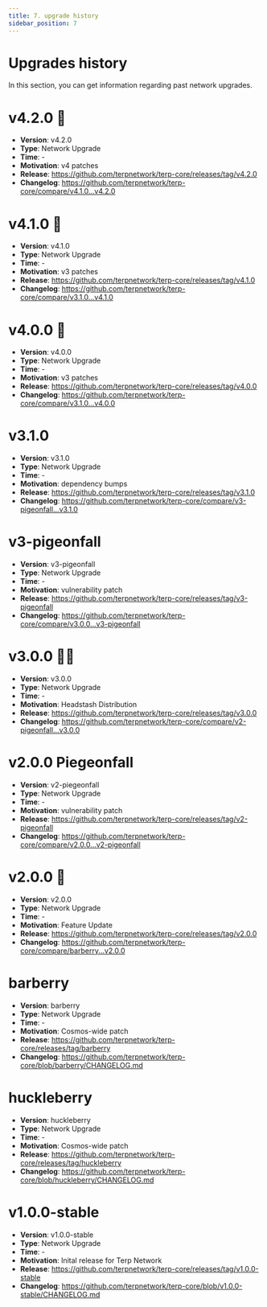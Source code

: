 ```yaml
---
title: 7. upgrade history
sidebar_position: 7
---
```


# Upgrades history

In this section, you can get information regarding past network upgrades.

# v4.2.0 🌿
- **Version**: v4.2.0
- **Type**: Network Upgrade
- **Time**: -
- **Motivation**: v4 patches
- **Release**: https://github.com/terpnetwork/terp-core/releases/tag/v4.2.0
- **Changelog**: https://github.com/terpnetwork/terp-core/compare/v4.1.0...v4.2.0

# v4.1.0 🍏

- **Version**: v4.1.0
- **Type**: Network Upgrade
- **Time**: -
- **Motivation**: v3 patches
- **Release**: https://github.com/terpnetwork/terp-core/releases/tag/v4.1.0
- **Changelog**: https://github.com/terpnetwork/terp-core/compare/v3.1.0...v4.1.0

# v4.0.0 🥭

- **Version**: v4.0.0
- **Type**: Network Upgrade
- **Time**: -
- **Motivation**: v3 patches
- **Release**: https://github.com/terpnetwork/terp-core/releases/tag/v4.0.0
- **Changelog**: https://github.com/terpnetwork/terp-core/compare/v3.1.0...v4.0.0


# v3.1.0

- **Version**: v3.1.0
- **Type**: Network Upgrade
- **Time**: -
- **Motivation**: dependency bumps
- **Release**: https://github.com/terpnetwork/terp-core/releases/tag/v3.1.0
- **Changelog**: https://github.com/terpnetwork/terp-core/compare/v3-pigeonfall...v3.1.0

# v3-pigeonfall

- **Version**: v3-pigeonfall
- **Type**: Network Upgrade
- **Time**: -
- **Motivation**: vulnerability patch
- **Release**: https://github.com/terpnetwork/terp-core/releases/tag/v3-pigeonfall
- **Changelog**: https://github.com/terpnetwork/terp-core/compare/v3.0.0...v3-pigeonfall


# v3.0.0 🧑‍🚀

- **Version**: v3.0.0
- **Type**: Network Upgrade
- **Time**: -
- **Motivation**: Headstash Distribution
- **Release**: https://github.com/terpnetwork/terp-core/releases/tag/v3.0.0
- **Changelog**: https://github.com/terpnetwork/terp-core/compare/v2-pigeonfall...v3.0.0

# v2.0.0 Piegeonfall 

- **Version**: v2-piegeonfall
- **Type**: Network Upgrade
- **Time**: -
- **Motivation**: vulnerability patch
- **Release**: https://github.com/terpnetwork/terp-core/releases/tag/v2-pigeonfall
- **Changelog**: https://github.com/terpnetwork/terp-core/compare/v2.0.0...v2-pigeonfall

# v2.0.0 🌿

- **Version**: v2.0.0
- **Type**: Network Upgrade
- **Time**: -
- **Motivation**: Feature Update
- **Release**: https://github.com/terpnetwork/terp-core/releases/tag/v2.0.0
- **Changelog**: https://github.com/terpnetwork/terp-core/compare/barberry...v2.0.0

# barberry

- **Version**: barberry
- **Type**: Network Upgrade
- **Time**: -
- **Motivation**: Cosmos-wide patch
- **Release**: https://github.com/terpnetwork/terp-core/releases/tag/barberry
- **Changelog**: https://github.com/terpnetwork/terp-core/blob/barberry/CHANGELOG.md


# huckleberry


- **Version**: huckleberry
- **Type**: Network Upgrade
- **Time**: -
- **Motivation**: Cosmos-wide patch
- **Release**: https://github.com/terpnetwork/terp-core/releases/tag/huckleberry
- **Changelog**: https://github.com/terpnetwork/terp-core/blob/huckleberry/CHANGELOG.md


# v1.0.0-stable

- **Version**: v1.0.0-stable
- **Type**: Network Upgrade
- **Time**: -
- **Motivation**: Inital release for Terp Network
- **Release**: https://github.com/terpnetwork/terp-core/releases/tag/v1.0.0-stable
- **Changelog**: https://github.com/terpnetwork/terp-core/blob/v1.0.0-stable/CHANGELOG.md
